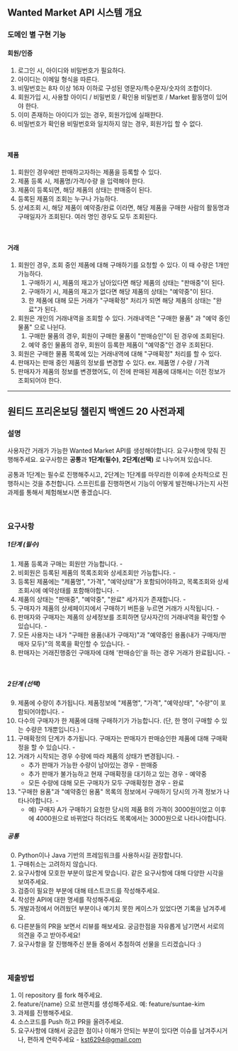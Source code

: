 ## Wanted Market API 시스템 개요

### 도메인 별 구현 기능
#### 회원/인증
1. 로그인 시, 아이디와 비밀번호가 필요하다.
2. 아이디는 이메일 형식을 따른다.
3. 비밀번호는 8자 이상 16자 이하로 구성된 영문자/특수문자/숫자의 조합이다.
4. 회원가입 시, 사용할 아이디 / 비밀번호 / 확인용 비밀번호 / Market 활동명이 있어야 한다.
5. 이미 존재하는 아이디가 있는 경우, 회원가입에 실패한다.
6. 비밀번호가 확인용 비밀번호와 일치하지 않는 경우, 회원가입 할 수 없다.


<br>


#### 제품
1. 회원인 경우에만 판매하고자하는 제품을 등록할 수 있다.
2. 제품 등록 시, 제품명/가격/수량 을 입력해야 한다.
3. 제품이 등록되면, 해당 제품의 상태는 판매중이 된다.
4. 등록된 제품의 조회는 누구나 가능하다.
5. 상세조회 시, 해당 제품이 예약중/완료 이라면, 해당 제품을 구매한 사람의 활동명과 구매일자가 조회된다. 여러 명인 경우도 모두 조회된다.


<br>


#### 거래
1. 회원인 경우, 조회 중인 제품에 대해 구매하기를 요청할 수 있다. 이 때 수량은 1개만 가능하다.
   1. 구매하기 시, 제품의 재고가 남아있다면 해당 제품의 상태는 "판매중"이 된다.
   2. 구매하기 시, 제품의 재고가 없다면 해당 제품의 상태는 "예약중"이 된다.
   3. 한 제품에 대해 모든 거래가 "구매확정" 처리가 되면 해당 제품의 상태는 "완료"가 된다. 
2. 회원은 개인의 거래내역을 조회할 수 있다. 거래내역은 "구매한 물품" 과 "예약 중인 물품" 으로 나뉜다.
   1. 구매한 물품의 경우, 회원이 구매한 물품이 "판매승인"이 된 경우에 조회된다.
   2. 예약 중인 물품의 경우, 회원이 등록한 제품이 "예약중"인 경우 조회된다.
3. 회원은 구매한 물품 목록에 있는 거래내역에 대해 "구매확정" 처리를 할 수 있다.
4. 판매자는 판매 중인 제품의 정보를 변경할 수 있다. ex. 제품명 / 수량 / 가격
5. 판매자가 제품의 정보를 변경했어도, 이 전에 판매된 제품에 대해서는 이전 정보가 조회되어야 한다.

---
## 원티드 프리온보딩 챌린지 백엔드 20 사전과제


### 설명
사용자간 거래가 가능한 Wanted Market API를 생성해야합니다. 요구사항에 맞춰 진행해주세요. 
요구사항은 **공통**과 **1단계(필수)**, **2단계(선택)** 로 나누어져 있습니다. 

공통과 1단계는 필수로 진행해주시고, 2단계는 1단계를 마무리한 이후에 순차적으로 진행하시는 것을 추천합니다. 
스프린트를 진행하면서 기능이 어떻게 발전해나가는지 사전 과제를 통해서 체험해보시면 좋겠습니다.


<br>


### 요구사항

##### 1단계 (필수)
1. 제품 등록과 구매는 회원만 가능합니다. -
2. 비회원은 등록된 제품의 목록조회와 상세조회만 가능합니다. - 
3. 등록된 제품에는 "제품명", "가격", "예약상태"가 포함되어야하고, 목록조회와 상세조회시에 예약상태를 포함해야합니다. -
4. 제품의 상태는 "판매중", "예약중", "완료" 세가지가 존재합니다.  -
5. 구매자가 제품의 상세페이지에서 구매하기 버튼을 누르면 거래가 시작됩니다. - 
6. 판매자와 구매자는 제품의 상세정보를 조회하면 당사자간의 거래내역을 확인할 수 있습니다. - 
7. 모든 사용자는 내가 "구매한 용품(내가 구매자)"과 "예약중인 용품(내가 구매자/판매자 모두)"의 목록을 확인할 수 있습니다. -
8. 판매자는 거래진행중인 구매자에 대해 '판매승인'을 하는 경우 거래가 완료됩니다. -


<br>

##### 2단계 (선택)
9. 제품에 수량이 추가됩니다. 제품정보에 "제품명", "가격", "예약상태", "수량"이 포함되어야합니다. -
10. 다수의 구매자가 한 제품에 대해 구매하기가 가능합니다. (단, 한 명이 구매할 수 있는 수량은 1개뿐입니다.) -
11. 구매확정의 단계가 추가됩니다. 구매자는 판매자가 판매승인한 제품에 대해 구매확정을 할 수 있습니다. -
12. 거래가 시작되는 경우 수량에 따라 제품의 상태가 변경됩니다. -
    - 추가 판매가 가능한 수량이 남아있는 경우 - 판매중
    - 추가 판매가 불가능하고 현재 구매확정을 대기하고 있는 경우 - 예약중
    - 모든 수량에 대해 모든 구매자가 모두 구매확정한 경우 - 완료
13. "구매한 용품"과 "예약중인 용품" 목록의 정보에서 구매하기 당시의 가격 정보가 나타나야합니다. -
    - 예) 구매자 A가 구매하기 요청한 당시의 제품 B의 가격이 3000원이었고 이후에 4000원으로 바뀌었다 하더라도 목록에서는 3000원으로 나타나야합니다. 


##### 공통
0. Python이나 Java 기반의 프레임워크를 사용하시길 권장합니다. 
1. 구매취소는 고려하지 않습니다.
2. 요구사항에 모호한 부분이 많은게 맞습니다. 같은 요구사항에 대해 다양한 시각을 보여주세요. 
3. 검증이 필요한 부분에 대해 테스트코드를 작성해주세요.
4. 작성한 API에 대한 명세를 작성해주세요.
5. 개발과정에서 어려웠던 부분이나 예기치 못한 케이스가 있었다면 기록을 남겨주세요.
6. 다른분들의 PR을 보면서 리뷰를 해보세요. 궁금한점을 자유롭게 남기면서 서로의 의견을 주고 받아주세요! 
7. 요구사항을 잘 진행해주신 분들 중에서 추첨하여 선물을 드리겠습니다 :)

<br>

### 제출방법
1. 이 repository 를 fork 해주세요.
2. feature/{name} 으로 브랜치를 생성해주세요. 예: feature/suntae-kim
3. 과제를 진행해주세요.
4. 소스코드를 Push 하고 PR을 올려주세요. 
5. 요구사항에 대해서 궁금한 점이나 이해가 안되는 부분이 있다면 이슈를 남겨주시거나, 편하게 연락주세요 - kst6294@gmail.com
